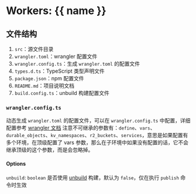 # Workers: {{ name }}

## 文件结构

1. `src`：源文件目录
2. `wrangler.toml`：wrangler 配置文件
3. `wrangler.config.ts`：生成 `wrangler.toml` 的配置文件
4. `types.d.ts`：TypeScript 类型声明文件
5. `package.json`：npm 配置文件
6. `README.md`：项目说明文档
7. `build.config.ts`：unbuild 构建配置文件

### `wrangler.config.ts`

动态生成 `wrangler.toml` 的配置文件，可以在 `wrangler.config.ts` 中配置，详细配置参考 [wrangler 文档](https://developers.cloudflare.com/workers/wrangler/configuration)
注意不可继承的参数有：`define`、`vars`、`durable_objects`、`kv_namespaces`、`r2_buckets`、`services`，意思是如果配置有多个环境，在顶级配置了 vars 参数，那么在子环境中如果没有配置的话，它不会继承顶级的这个参数，而是会忽略掉。

#### Options

`unbuild`: `boolean` 是否使用 [unbuild](https://github.com/unjs/unbuild) 构建，默认为 `false`，仅在执行 `publish` 命令时生效

